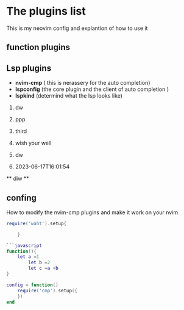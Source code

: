 # The plugins list
This is my neovim config and explantion of how to use it 

## function plugins


## Lsp plugins
- **nvim-cmp**  ( this is nerassery for the auto completion)
- **lspconfig** (the core plugin and the client of auto completion ) 
- **lspkind** (determind what the lsp looks like)
1. dw
2.  ppp
3. third
4. wish your well


    
1. dw

2. 2023-06-17T16:01:54
  
** diw ** 

## confing

How to modify the nvim-cmp plugins and make it work on your nvim 
 
```lua
require('waht').setup{

    }

```javascript
function(){
    let a =1
        let b =2 
        let c =a +b 
}
```
```lua
config = function()
    require('cmp').setup({
    })
end
```

